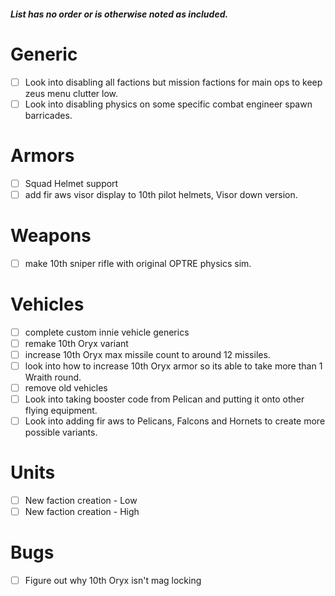 ##### List has no order or is otherwise noted as included.

# Generic
- [ ] Look into disabling all factions but mission factions for main ops to keep zeus menu clutter low.
- [ ] Look into disabling physics on some specific combat engineer spawn barricades.

# Armors
- [ ] Squad Helmet support
- [ ] add fir aws visor display to 10th pilot helmets, Visor down version.

# Weapons
- [ ] make 10th sniper rifle with original OPTRE physics sim.

# Vehicles
- [ ] complete custom innie vehicle generics
- [ ] remake 10th Oryx variant
- [ ] increase 10th Oryx max missile count to around 12 missiles.
- [ ] look into how to increase 10th Oryx armor so its able to take more than 1 Wraith round.
- [ ] remove old vehicles
- [ ] Look into taking booster code from Pelican and putting it onto other flying equipment.
- [ ] Look into adding fir aws to Pelicans, Falcons and Hornets to create more possible variants.

# Units
- [ ] New faction creation - Low
- [ ] New faction creation - High

# Bugs
- [ ] Figure out why 10th Oryx isn't mag locking